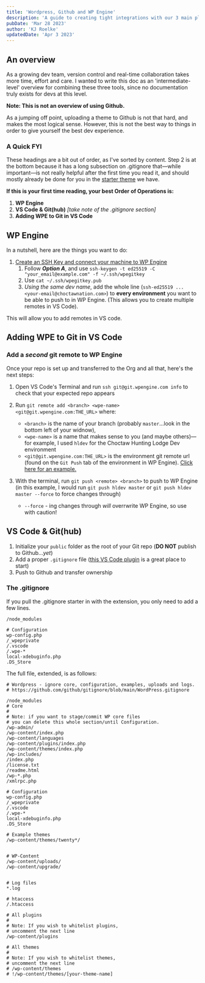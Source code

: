 ```yaml
---
title: 'Wordpress, Github and WP Engine'
description: 'A guide to creating tight integrations with our 3 main platforms'
pubDate: 'Mar 28 2023'
author: 'KJ Roelke'
updatedDate: 'Apr 3 2023'
---
```


## An overview

As a growing dev team, version control and real-time collaboration takes more time, effort and care. I wanted to write this doc as an 'intermediate-level' overview for combining these three tools, since no documentation truly exists for devs at this level.

**Note: This is not an overview of using Github.**

As a jumping off point, uploading a theme to Github is not that hard, and makes the most logical sense. However, this is not the best way to things in order to give yourself the best dev experience.

### A Quick FYI

These headings are a bit out of order, as I've sorted by content. Step 2 is at the bottom because it has a long subsection on .gitignore that&mdash;while important&mdash;is not really helpful after the first time you read it, and should mostly already be done for you in the [starter theme](https://github.com/choctaw-nation/cno-template-theme) we have.

**If this is your first time reading, your best Order of Operations is:**

1. **WP Engine**
2. **VS Code & Git(hub)** _[take note of the .gitignore section]_
3. **Adding WPE to Git in VS Code**

## WP Engine

In a nutshell, here are the things you want to do:

1. [Create an SSH Key and connect your machine to WP Engine](https://wpengine.com/support/git/?_gl=1*1ul30yz*_ga*MTA1ODYyODkwNC4xNjc0NjY5OTMy*_ga_9HX6WG40N2*MTY4MDAxMDM5My40OC4xLjE2ODAwMTA0MTAuMC4wLjA.)
    1. Follow _**Option A**_, and use `ssh-keygen -t ed25519 -C "your_email@example.com" -f ~/.ssh/wpegitkey`
    2. Use `cat ~/.ssh/wpegitkey.pub`
    3. _Using the same dev name_, add the whole line (`ssh-ed25519 ... <your-email@choctawnation.com>`) to **every environment** you want to be able to push to in WP Engine. (This allows you to create multiple remotes in VS Code).

This will allow you to add remotes in VS code.

## Adding WPE to Git in VS Code

### Add a _second_ git remote to WP Engine

Once your repo is set up and transferred to the Org and all that, here's the next steps:

1. Open VS Code's Terminal and run `ssh git@git.wpengine.com info` to check that your expected repo appears
2. Run `git remote add <branch> <wpe-name> <git@git.wpengine.com:THE_URL>` where:

    - `<branch>` is the name of your branch (probably `master`...look in the bottom left of your widnow),
    - `<wpe-name>` is a name that makes sense to you (and maybe others)&mdash;for example, I used `hldev` for the Choctaw Hunting Lodge Dev environment
    - `<git@git.wpengine.com:THE_URL>` is the environment git remote url (found on the `Git Push` tab of the environment in WP Engine). [Click here for an example.](https://my.wpengine.com/installs/cnodev/git_push)

3. With the terminal, run `git push <remote> <branch>` to push to WP Engine (in this example, I would run `git push hldev master` or `git push hldev master --force` to force changes through)
    - `--force` - ing changes through _will_ overrwrite WP Engine, so use with caution!

## VS Code & Git(hub)

1. Initialize your `public` folder as the root of your Git repo (**DO NOT** publish to Github..._yet_)
2. Add a proper `.gitignore` file ([this VS Code plugin](https://marketplace.visualstudio.com/items?itemName=codezombiech.gitignore) is a great place to start)
3. Push to Github and transfer ownership

### The .gitignore

If you pull the .gitignore starter in with the extension, you only need to add a few lines.

```git
/node_modules

# Configuration
wp-config.php
/_wpeprivate
/.vscode
/.wpe-*
local-xdebuginfo.php
.DS_Store
```

The full file, extended, is as follows:

```git
# Wordpress - ignore core, configuration, examples, uploads and logs.
# https://github.com/github/gitignore/blob/main/WordPress.gitignore

/node_modules
# Core
#
# Note: if you want to stage/commit WP core files
# you can delete this whole section/until Configuration.
/wp-admin/
/wp-content/index.php
/wp-content/languages
/wp-content/plugins/index.php
/wp-content/themes/index.php
/wp-includes/
/index.php
/license.txt
/readme.html
/wp-*.php
/xmlrpc.php

# Configuration
wp-config.php
/_wpeprivate
/.vscode
/.wpe-*
local-xdebuginfo.php
.DS_Store

# Example themes
/wp-content/themes/twenty*/


# WP-Content
/wp-content/uploads/
/wp-content/upgrade/


# Log files
*.log

# htaccess
/.htaccess

# All plugins
#
# Note: If you wish to whitelist plugins,
# uncomment the next line
/wp-content/plugins

# All themes
#
# Note: If you wish to whitelist themes,
# uncomment the next line
# /wp-content/themes
# !/wp-content/themes/[your-theme-name]
```

